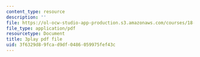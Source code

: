 ```yaml
---
content_type: resource
description: ''
file: https://ol-ocw-studio-app-production.s3.amazonaws.com/courses/18-02sc-multivariable-calculus-fall-2010/3f6329d89fcad9df0486059975fef43c_XZ1QwS1IKgw.pdf
file_type: application/pdf
resourcetype: Document
title: 3play pdf file
uid: 3f6329d8-9fca-d9df-0486-059975fef43c
---
```

